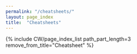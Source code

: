 ```yaml
---
permalink: "/cheatsheets/"
layout: page_index
title:  "Cheatsheets"
---
```


{% include CW/page_index_list path_part_length=3 remove_from_title="Cheatsheet" %}
